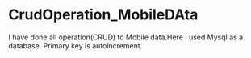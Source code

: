 # CrudOperation_MobileDAta
I have done all operation(CRUD) to Mobile data.Here I used Mysql as a database. Primary key is autoincrement. 
